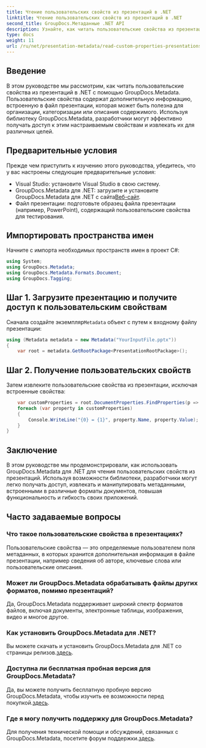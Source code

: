 ```yaml
---
title: Чтение пользовательских свойств из презентаций в .NET
linktitle: Чтение пользовательских свойств из презентаций в .NET
second_title: GroupDocs.Метаданные .NET API
description: Узнайте, как читать пользовательские свойства из презентаций в .NET с помощью GroupDocs.Metadata. Эффективный доступ и извлечение метаданных.
type: docs
weight: 11
url: /ru/net/presentation-metadata/read-custom-properties-presentations/
---
```

## Введение
В этом руководстве мы рассмотрим, как читать пользовательские свойства из презентаций в .NET с помощью GroupDocs.Metadata. Пользовательские свойства содержат дополнительную информацию, встроенную в файл презентации, которая может быть полезна для организации, категоризации или описания содержимого. Используя библиотеку GroupDocs.Metadata, разработчики могут эффективно получать доступ к этим настраиваемым свойствам и извлекать их для различных целей.
## Предварительные условия
Прежде чем приступить к изучению этого руководства, убедитесь, что у вас настроены следующие предварительные условия:
- Visual Studio: установите Visual Studio в свою систему.
-  GroupDocs.Metadata для .NET: загрузите и установите GroupDocs.Metadata для .NET с сайта[Веб-сайт](https://releases.groupdocs.com/metadata/net/).
- Файл презентации: подготовьте образец файла презентации (например, PowerPoint), содержащий пользовательские свойства для тестирования.

## Импортировать пространства имен
Начните с импорта необходимых пространств имен в проект C#:
```csharp
using System;
using GroupDocs.Metadata;
using GroupDocs.Metadata.Formats.Document;
using GroupDocs.Tagging;
```
## Шаг 1. Загрузите презентацию и получите доступ к пользовательским свойствам
 Сначала создайте экземпляр`Metadata` объект с путем к входному файлу презентации:
```csharp
using (Metadata metadata = new Metadata("YourInputFile.pptx"))
{
    var root = metadata.GetRootPackage<PresentationRootPackage>();
```
## Шаг 2. Получение пользовательских свойств
Затем извлеките пользовательские свойства из презентации, исключая встроенные свойства:
```csharp
    var customProperties = root.DocumentProperties.FindProperties(p => !p.Tags.Contains(Tags.Document.BuiltIn));
    foreach (var property in customProperties)
    {
        Console.WriteLine("{0} = {1}", property.Name, property.Value);
    }
}
```

## Заключение
В этом руководстве мы продемонстрировали, как использовать GroupDocs.Metadata для .NET для чтения пользовательских свойств из презентаций. Используя возможности библиотеки, разработчики могут легко получать доступ, извлекать и манипулировать метаданными, встроенными в различные форматы документов, повышая функциональность и гибкость своих приложений.

## Часто задаваемые вопросы
### Что такое пользовательские свойства в презентациях?
Пользовательские свойства — это определяемые пользователем поля метаданных, в которых хранится дополнительная информация в файле презентации, например сведения об авторе, ключевые слова или пользовательские описания.
### Может ли GroupDocs.Metadata обрабатывать файлы других форматов, помимо презентаций?
Да, GroupDocs.Metadata поддерживает широкий спектр форматов файлов, включая документы, электронные таблицы, изображения, видео и многое другое.
### Как установить GroupDocs.Metadata для .NET?
 Вы можете скачать и установить GroupDocs.Metadata для .NET со страницы релизов.[здесь](https://releases.groupdocs.com/metadata/net/).
### Доступна ли бесплатная пробная версия для GroupDocs.Metadata?
 Да, вы можете получить бесплатную пробную версию GroupDocs.Metadata, чтобы изучить ее возможности перед покупкой.[здесь](https://releases.groupdocs.com/).
### Где я могу получить поддержку для GroupDocs.Metadata?
 Для получения технической помощи и обсуждений, связанных с GroupDocs.Metadata, посетите форум поддержки.[здесь](https://forum.groupdocs.com/c/metadata/14).